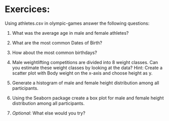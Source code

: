 # Exercices:

Using athletes.csv in olympic-games answer the following questions:

1) What was the average age in male and female athletes?

2) What are the most common Dates of Birth?

3) How about the most common birthdays?

4) Male weightlifting competitions are divided into 8 weight classes. Can you estimate these weight classes by looking at the data? Hint: Create a scatter plot with Body weight on the x-axis and choose height as y.

5) Generate a histogram of male and female height distribution among all participants.

6) Using the Seaborn package create a box plot for male and female height distribution among all participants.

7) _Optional_: What else would you try?